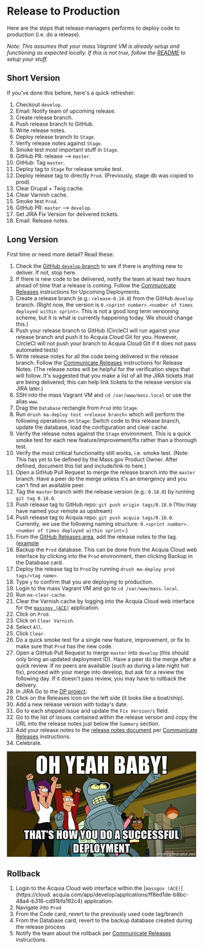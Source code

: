 # Release to Production

Here are the steps that release managers performs to deploy code to production (i.e. do a release).

_Note: This assumes that your mass Vagrant VM is already setup and functioning as expected locally. If this is not true, follow the [README](../README.md) to setup your stuff._

## Short Version

If you've done this before, here's a quick refresher:

1. Checkout `develop`.
1. Email: Notify team of upcoming release.
1. Create release branch.
1. Push release branch to GitHub.
1. Write release notes.
1. Deploy release branch to `Stage`.
1. Verify release notes against `Stage`.
1. Smoke test most important stuff in `Stage`.
1. GitHub PR: release --> `master`.
1. GitHub: Tag `master`.
1. Deploy tag to `Stage` for release smoke test.
1. Deploy release tag to directly `Prod`. (Previously, stage db was copied to prod)
1. Clear Drupal + Twig cache.
1. Clear Varnish cache.
1. Smoke test `Prod`.
1. GitHub PR: `master` --> `develop`.
1. Set JIRA Fix Version for delivered tickets.
1. Email: Release notes.

## Long Version

First time or need more detail? Read these:

1. Check the [GitHub `develop` branch](https://github.com/massgov/mass/commits/develop) to see if there is anything new to deliver. If not, stop here.
1. If there is new code to be delivered, notify the team at least two hours ahead of time that a release is coming. Follow the [Communicate Releases](https://wiki.state.ma.us/display/massgovredesign/Communicating+Releases) instructions for Upcoming Deployments.
1. Create a release branch (e.g.: `release-0.18.0`) from the GitHub `develop` branch. (Right now, the version is `0.<sprint number>.<number of times deployed within sprint>`. This is not a good long term versioning scheme, but it is what is currently happening today. We should change this.)
1. Push your release branch to GitHub (CircleCI will run against your release branch and push it to Acquia Cloud Git for you. However, CircleCI will not push your branch to Acquia Cloud Git if it does not pass automated tests)
1. Write release notes for all the code being delivered in the release branch. Follow the [Communicate Releases](https://wiki.state.ma.us/display/massgovredesign/Communicating+Releases) instructions for Release Notes. (The release notes will be helpful for the verification steps that will follow. It's suggested that you make a list of all the JIRA tickets that are being delivered; this can help link tickets to the release version via JIRA later.)
1. SSH into the mass Vagrant VM and `cd /var/www/mass.local` or use the alias `www`.
1. Drag the `Database` rectangle from `Prod` into `Stage`.
1. Run `drush ma-deploy test <release branch>` which will perform the following operations on `Stage`: Switch code to this release branch, update the database, load the configuration and clear cache.
1. Verify the release notes against the `Stage` environment. This is a quick smoke test for each new feature/improvement/fix rather than a thorough test.
1. Verify the most critical functionality still works, i.e. smoke test. (Note: This has yet to be defined by the Mass.gov Product Owner. After defined, document this list and include/link-to here.)
1. Open a GitHub Pull Request to merge the release branch into the `master` branch. Have a peer do the merge unless it's an emergency and you can't find an available peer.
1. Tag the `master` branch with the release version (e.g.: `0.18.0`) by running `git tag 0.18.0`.
1. Push release tag to GitHub repo: `git push origin tags/0.18.0` (You may have named your remote as upstream)
1. Push release tag to Acquia repo: `git push acquia tags/0.18.0`. Currently, we use the following naming structure: `0.<sprint number>.<number of times deployed within sprint>`.)
1. From the [GitHub Releases area](https://github.com/massgov/mass/releases), add the release notes to the tag. ([example](https://github.com/massgov/mass/releases/tag/0.17.1)
1. Backup the `Prod` database. This can be done from the Acquia Cloud web interface by clicking into the `Prod` environment, then clicking Backup in the Database card.
1. Deploy the release tag to `Prod` by running `drush ma-deploy prod tags/<tag name>`.
1. Type `y` to confirm that you are deploying to production.
1. Login to the mass Vagrant VM and go to `cd /var/www/mass.local`.
1. Run `ma-clear-cache`.
1. Clear the Varnish cache by logging into the Acquia Cloud web interface for the [`massgov (ACE)`](https://cloud.acquia.com/app/develop/applications/ff8ed1de-b8bc-48a4-b316-cd91bfa192c4) application.
1. Click on `Prod`.
1. Click on `Clear Varnish`.
1. Select `All`.
1. Click `Clear`.
1. Do a quick smoke test for a single new feature, improvement, or fix to make sure that `Prod` has the new code.
1. Open a GitHub Pull Request to merge `master` into `develop` (this should only bring an updated deployment ID). Have a peer do the merge after a quick review. If no peers are available (such as during a late night hot fix), proceed with your merge into develop, but ask for a review the following day. If it doesn't pass review, you may have to rollback the delivery.
1. In JIRA Go to the [DP project](https://jira.state.ma.us/projects/DP/).
1. Click on the Releases icon on the left side (it looks like a boat/ship).
1. Add a new release version with today's date.
1. Go to each shipped issue and update the `Fix Version/s` field.
1. Go to the list of issues contained within the release version and copy the URL into the release notes just below the `Summary` section.
1. Add your release notes to the [release notes document](https://docs.google.com/document/d/1IWsq4kVqQvUUcVNLvhD5fae0SIgQxKOm5NWbiqaDPIk/edit#heading=h.2oblvp1y124h) per [Communicate Releases](https://wiki.state.ma.us/display/massgovredesign/Communicating+Releases) instructions.
1. Celebrate.

![successful deployment](assets/successful_deployment.jpg)

## Rollback

1. Login to the Acquia Cloud web interface within the [`massgov (ACE)`](https://cloud. acquia.com/app/develop/applications/ff8ed1de-b8bc-48a4-b316-cd91bfa192c4) application.
1. Navigate into `Prod`
1. From the Code card, revert to the previously used code tag/branch
1. From the Database card, revert to the backup database created during the release process
1. Notify the team about the rollback per [Communicate Releases](https://wiki.state.ma.us/display/massgovredesign/Communicating+Releases) instructions.
